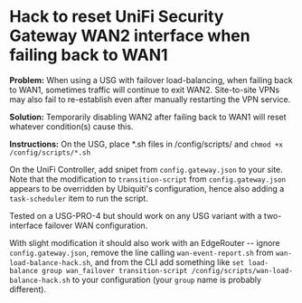 # Hack to reset UniFi Security Gateway WAN2 interface when failing back to WAN1

**Problem:** When using a USG with failover load-balancing, when failing back to WAN1, sometimes traffic will continue to exit WAN2. Site-to-site VPNs may also fail to re-establish even after manually restarting the VPN service.

**Solution:** Temporarily disabling WAN2 after failing back to WAN1 will reset whatever condition(s) cause this.

**Instructions:** On the USG, place \*.sh files in /config/scripts/ and `chmod +x /config/scripts/*.sh`

On the UniFi Controller, add snipet from `config.gateway.json` to your site. Note that the modification to `transition-script` from `config.gateway.json` appears to be overridden by Ubiquiti's configuration, hence also adding a `task-scheduler` item to run the script.

Tested on a USG-PRO-4 but should work on any USG variant with a two-interface failover WAN configuration. 

With slight modification it should also work with an EdgeRouter -- ignore `config.gateway.json`, remove the line calling `wan-event-report.sh` from `wan-load-balance-hack.sh`, and from the CLI add something like `set load-balance group wan_failover transition-script /config/scripts/wan-load-balance-hack.sh` to your configuration (your `group` name is probably different).
